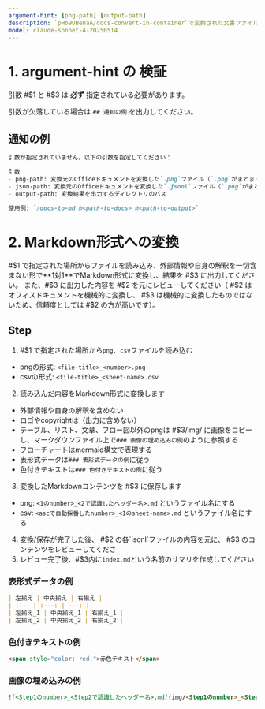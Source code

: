 ```yaml
---
argument-hint: [png-path] [output-path]
description: `pHo9UBenaA/docs-convert-in-container`で変換された文書ファイル（`png`、`csv`）をMarkdown形式に変換します
model: claude-sonnet-4-20250514
---
```


# 1. argument-hint の 検証

引数 #$1 と #$3 は **必ず** 指定されている必要があります。

引数が欠落している場合は `## 通知の例` を出力してください。

## 通知の例

```markdown
引数が指定されていません。以下の引数を指定してください：

引数
- png-path: 変換元のOfficeドキュメントを変換した`.png`ファイル（`.png`がまとまっているディレクトリ）のパス
- json-path: 変換元のOfficeドキュメントを変換した`.jsonl`ファイル（`.png`がまとまっているディレクトリ）のパス
- output-path: 変換結果を出力するディレクトリのパス

使用例: `/docs-to-md @<path-to-docs> @<path-to-output>`
```

# 2. Markdown形式への変換

#$1 で指定された場所からファイルを読み込み、外部情報や自身の解釈を一切含まない形で**1対1**でMarkdown形式に変換し、結果を #$3 に出力してください。
また、#$3 に出力した内容を #$2 を元にレビューしてください（ #$2 はオフィスドキュメントを機械的に変換し、 #$3 は機械的に変換したものではないため、信頼度としては #$2 の方が高いです）。

## Step

1. #$1 で指定された場所から`png`、`csv`ファイルを読み込む
  - pngの形式: `<file-title>_<number>.png`
  - csvの形式: `<file-title>_<sheet-name>.csv`
2. 読み込んだ内容をMarkdown形式に変換します
  - 外部情報や自身の解釈を含めない
  - ロゴやcopyrightは（出力に含めない）
  - テーブル、リスト、文章、フロー図以外のpngは #$3/img/ に画像をコピーし、マークダウンファイル上で`### 画像の埋め込みの例`のように参照する
  - フローチャートはmermaid構文で表現する
  - 表形式データは`### 表形式データの例`に従う
  - 色付きテキストは`### 色付きテキストの例`に従う
3. 変換したMarkdownコンテンツを #$3 に保存します
  - png: `<1のnumber>_<2で認識したヘッダー名>.md` というファイル名にする
  - csv: `<ascで自動採番したnumber>_<1のsheet-name>.md` というファイル名にする
4. 変換/保存が完了した後、 #$2 の各`jsonl`ファイルの内容を元に、 #$3 のコンテンツをレビューしてくださ
5. レビュー完了後、#$3内に`index.md`という名前のサマリを作成してください

### 表形式データの例

```markdown
| 左揃え | 中央揃え | 右揃え |
| :--- | :---: | ---: |
| 左揃え_1 | 中央揃え_1 | 右揃え_1 |
| 左揃え_2 | 中央揃え_2 | 右揃え_2 |
```

### 色付きテキストの例

```markdown
<span style="color: red;">赤色テキスト</span>
```

### 画像の埋め込みの例

```markdown
![<Step1のnumber>_<Step2で認識したヘッダー名>.md](img/<Step1のnumber>_<Step2で認識したヘッダー名>.md
```
